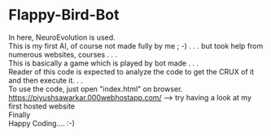 # Flappy-Bird-Bot
In here, NeuroEvolution is used.\
This is my first AI, of course not made fully by me  ; -) . . . but took help from numerous websites, courses . . .\
This is basically a game which is played by bot made . . .\
Reader of this code is expected to analyze the code to get the CRUX of it and then execute it. . .\
To use the code, just open "index.html" on browser.\
https://piyushsawarkar.000webhostapp.com/ --> try having a look at my first hosted website\
Finally\
Happy Coding.... :-)

